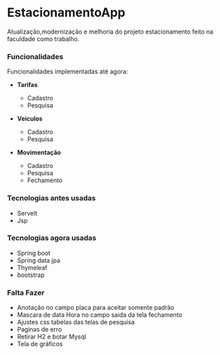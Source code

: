 # EstacionamentoApp

Atualização,modernização e melhoria do projeto estacionamento feito na faculdade como trabalho.


### Funcionalidades ###

Funcionalidades implementadas até agora:

- **Tarifas**
  - Cadastro 
  - Pesquisa
  
- **Veiculos**
  - Cadastro
  - Pesquisa

- **Movimentação**
  - Cadastro
  - Pesquisa
  - Fechamento
  

### Tecnologias antes usadas ###
- Servelt
- Jsp

### Tecnologias agora usadas ###
- Spring boot
- Spring data jpa
- Thymeleaf
- bootstrap

### Falta Fazer ###

- Anotação no campo placa para aceitar somente padrão
- Mascara de data Hora no campo saida da tela fechamento
- Ajustes css tabelas das telas de pesquisa
- Paginas de erro
- Retirar H2 e botar Mysql
- Tela de gráficos
